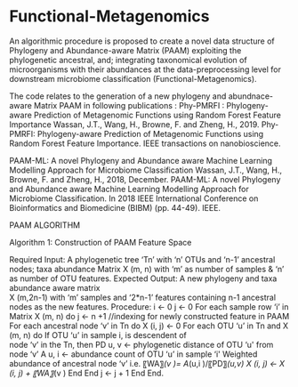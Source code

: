 # Functional-Metagenomics

An algorithmic procedure is proposed to create a novel data structure of Phylogeny and Abundance-aware Matrix (PAAM)
exploiting the phylogenetic ancestral, and; integrating taxonomical evolution of microorganisms 
with their abundances at the data-preprocessing level for downstream microbiome classification (Functional-Metagenomics).

The code relates to the generation of a new phylogeny and abundnace-aware Matrix PAAM in following publications :
Phy-PMRFI : Phylogeny-aware Prediction of Metagenomic Functions using Random Forest Feature Importance
Wassan, J.T., Wang, H., Browne, F. and Zheng, H., 2019. Phy-PMRFI: Phylogeny-aware Prediction of Metagenomic Functions using Random Forest Feature Importance.
IEEE transactions on nanobioscience.

PAAM-ML: A novel Phylogeny and Abundance aware Machine Learning Modelling Approach for Microbiome Classification 
Wassan, J.T., Wang, H., Browne, F. and Zheng, H., 2018, December. PAAM-ML: A novel Phylogeny and Abundance aware Machine
Learning Modelling Approach for Microbiome Classification. 
In 2018 IEEE International Conference on Bioinformatics and Biomedicine (BIBM) (pp. 44-49). IEEE.

PAAM ALGORITHM


Algorithm 1: Construction of PAAM Feature Space 

Required Input:  A phylogenetic tree ‘Tn’ with ‘n’ OTUs and ‘n-1’ ancestral nodes; taxa abundance Matrix X (m, n) with ‘m’ as number of samples & ‘n’ as number of OTU features.
Expected Output:  A new phylogeny and taxa abundance aware matrix       
X (m,2n-1) with ‘m’ samples and ‘2*n-1’ features containing n-1 ancestral nodes as the new features.
Procedure:
i ← 0
j ← 0
For each sample row ‘i’ in Matrix X (m, n) do
      j ← n +1 //indexing for newly constructed feature in PAAM
      For each ancestral node ‘v’ in Tn do 
          X (i, j) ← 0
           For each OTU ‘u’ in Tn and X (m, n) do
                 If OTU ‘u’ in sample i, is descendent of    
                  node ‘v’ in the Tn, then
                          PD u, v ← phylogenetic distance of OTU ‘u' from node ‘v’
                          A u, i ← abundance count of   OTU ‘u’ in sample ‘i'
                         Weighted abundance of ancestral node ‘v’ i.e. 〖WA〗_(v )=    A_(u,i  )/〖PD〗_(u,v) 
                          X (i, j) ←   X (i, j) + 〖WA〗_(v )
                End
             End
            j ← j + 1 
       End
End.     
